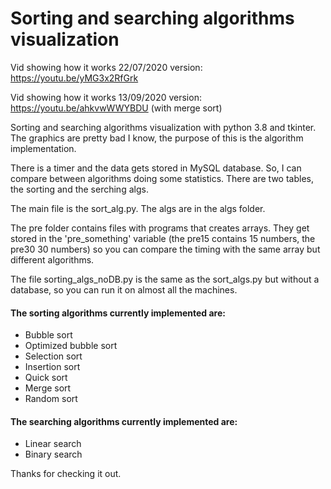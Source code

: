 # Sorting and searching algorithms visualization

Vid showing how it works 22/07/2020 version: https://youtu.be/yMG3x2RfGrk

Vid showing how it works 13/09/2020 version: https://youtu.be/ahkvwWWYBDU 	(with merge sort)


Sorting and searching algorithms visualization with python 3.8 and tkinter. The graphics are pretty bad I know, the purpose of this is the algorithm implementation.

There is a timer and the data gets stored in MySQL database. So, I can compare between algorithms doing some statistics. There are two tables, the sorting and the serching algs.

The main file is the sort_alg.py. The algs are in the algs folder. 

The pre folder contains files with programs that creates arrays. They get stored in the 'pre_something' variable (the pre15 contains 15 numbers, the pre30 30 numbers) so you can compare the timing with the same array but different algorithms.

The file sorting_algs_noDB.py is the same as the sort_algs.py but without a database, so you can run it on almost all the machines.

#### The sorting algorithms currently implemented are:
- Bubble sort
- Optimized bubble sort
- Selection sort
- Insertion sort
- Quick sort
- Merge sort
- Random sort

#### The searching algorithms currently implemented are:
- Linear search
- Binary search

Thanks for checking it out.